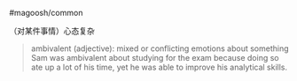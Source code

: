#magoosh/common

（对某件事情）心态复杂

> ambivalent (adjective): mixed or conflicting emotions about something 
Sam was ambivalent about studying for the exam because doing so ate up a lot of his time, yet he was able to improve his analytical skills. 
